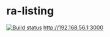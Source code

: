 # ra-listing
[![Build status](https://ci.appveyor.com/api/projects/status/ma4pw2cgojlxgmgc?svg=true)](https://ci.appveyor.com/project/Tigerminde/ra-listing)
http://192.168.56.1:3000 
